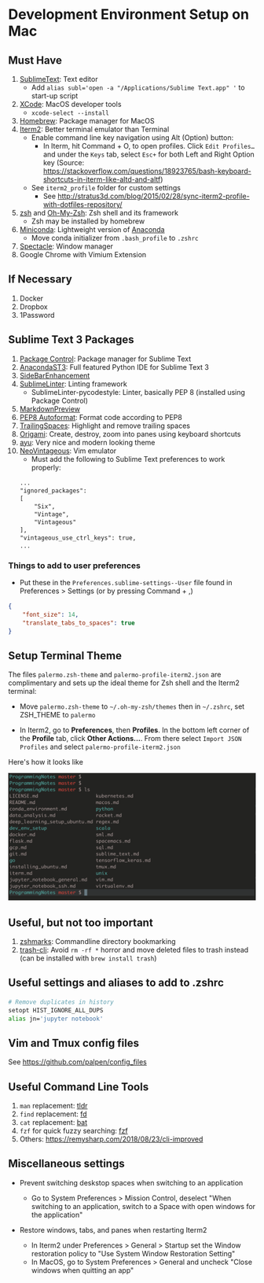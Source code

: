 # Development Environment Setup on Mac

## Must Have
1. [SublimeText](https://www.sublimetext.com/): Text editor
	- Add `alias subl='open -a "/Applications/Sublime Text.app" '` to start-up script
2. [XCode](https://developer.apple.com/xcode/): MacOS developer tools
	- `xcode-select --install`
3. [Homebrew](https://brew.sh/): Package manager for MacOS
4. [Iterm2](https://www.iterm2.com/): Better terminal emulator than Terminal
	- Enable command line key navigation using Alt (Option) button:
		- In Iterm, hit Command + O, to open profiles. Click `Edit Profiles…` and under the `Keys` tab, select `Esc+` for both Left and Right Option key (Source: https://stackoverflow.com/questions/18923765/bash-keyboard-shortcuts-in-iterm-like-altd-and-altf)
	- See `iterm2_profile` folder for custom settings
		- See http://stratus3d.com/blog/2015/02/28/sync-iterm2-profile-with-dotfiles-repository/
5. [zsh](https://www.zsh.org/) and [Oh-My-Zsh](https://ohmyz.sh/): Zsh shell and its framework
	* Zsh may be installed by homebrew
6. [Miniconda](https://docs.conda.io/en/latest/miniconda.html): Lightweight version of [Anaconda](https://www.anaconda.com/distribution/)
    - Move conda initializer from `.bash_profile` to `.zshrc`
7. [Spectacle](https://www.spectacleapp.com/): Window manager
8. Google Chrome with Vimium Extension

## If Necessary
1. Docker
2. Dropbox
3. 1Password

## Sublime Text 3 Packages
1. [Package Control](https://packagecontrol.io/): Package manager for Sublime Text
2. [AnacondaST3](http://damnwidget.github.io/anaconda/#): Full featured Python IDE for Sublime Text 3
3. [SideBarEnhancement](https://github.com/titoBouzout/SideBarEnhancements)
4. [SublimeLinter](http://www.sublimelinter.com/en/stable/): Linting framework
	- SublimeLinter-pycodestyle: Linter, basically PEP 8 (installed using Package Control)
5. [MarkdownPreview](https://github.com/facelessuser/MarkdownPreview)
6. [PEP8 Autoformat](https://github.com/wistful/SublimeAutoPEP8): Format code according to PEP8
7. [TrailingSpaces](https://github.com/SublimeText/TrailingSpaces): Highlight and remove trailing spaces
8. [Origami](https://github.com/SublimeText/Origami): Create, destroy, zoom into panes using keyboard shortcuts
9. [ayu](https://github.com/dempfi/ayu): Very nice and modern looking theme
10. [NeoVintageous](https://github.com/NeoVintageous/NeoVintageous): Vim emulator
	* Must add the following to Sublime Text preferences to work properly:
	```
	...
	"ignored_packages":
	[
		"Six",
		"Vintage",
		"Vintageous"
	],
	"vintageous_use_ctrl_keys": true,
	...
	```


### Things to add to user preferences
* Put these in the `Preferences.sublime-settings--User` file found in Preferences > Settings (or by pressing Command + ,)
```json
{
	"font_size": 14,
	"translate_tabs_to_spaces": true
}
```

## Setup Terminal Theme

The files `palermo.zsh-theme` and `palermo-profile-iterm2.json` are complimentary and sets up the ideal theme for Zsh shell and the Iterm2 terminal:

* Move `palermo.zsh-theme` to `~/.oh-my-zsh/themes` then in `~/.zshrc`, set ZSH_THEME to `palermo`

* In Iterm2, go to __Preferences__, then __Profiles__. In the bottom left corner of the __Profile__ tab, click __Other Actions...__. From there select `Import JSON Profiles` and select `palermo-profile-iterm2.json`

Here's how it looks like

![alt text](theme0.png)

## Useful, but not too important
1. [zshmarks](https://github.com/jocelynmallon/zshmarks): Commandline directory bookmarking
2. [trash-cli](http://hasseg.org/trash/): Avoid `rm -rf *` horror and move deleted files to trash instead (can be installed with `brew install trash`)

## Useful settings and aliases to add to .zshrc
```bash
# Remove duplicates in history
setopt HIST_IGNORE_ALL_DUPS
alias jn='jupyter notebook'
```

## Vim and Tmux config files
See https://github.com/palpen/config_files


## Useful Command Line Tools
1. `man` replacement: [tldr](https://tldr.sh/#installation)
2. `find` replacement: [fd](https://github.com/sharkdp/fd/)
3. `cat` replacement: [bat](https://github.com/sharkdp/bat)
4. `fzf` for quick fuzzy searching: [fzf](https://github.com/junegunn/fzf)
5. Others: https://remysharp.com/2018/08/23/cli-improved

## Miscellaneous settings
* Prevent switching deskstop spaces when switching to an application
	- Go to System Preferences > Mission Control, deselect "When switching to an application, switch to a Space with open windows for the application"

* Restore windows, tabs, and panes when restarting Iterm2
    * In Iterm2 under Preferences > General > Startup set the Window restoration policy to "Use System Window Restoration Setting"
    * In MacOS, go to System Preferences > General and uncheck "Close windows when quitting an app"
